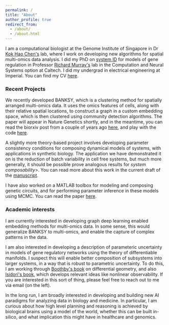 ```yaml
---
permalink: /
title: "About"
author_profile: true
redirect_from: 
  - /about/
  - /about.html
---
```


I am a computational biologist at the Genome Institute of Singapore in Dr [Kok Hao Chen's](https://khchenlab.github.io/) lab, where I work on developing new algorithms for spatial multi-omics data analysis. I did my PhD on [system ID](https://thesis.library.caltech.edu/11161/) for models of gene regulation in Professor [Richard Murray's](https://murray.cds.caltech.edu/Main_Page) lab in the Computation and Neural Systems option at Caltech. I did my undergrad in electrical engineering at Imperial. You can find my CV [here](https://vipulsinghal02.github.io/files/vipul_cv.pdf). 

### Recent Projects
We recently developed BANKSY, which is a clustering method for spatially arranged multi-omics data. It uses the omics features of cells, along with their relative spatial locations, to construct a graph in a custom embedding space, which is then clustered using community detection algorithms. The paper will appear in Nature Genetics shortly, and in the meantime, you can read the biorxiv post from a couple of years ago [here](https://www.biorxiv.org/content/10.1101/2022.04.14.488259v1.full), and play with the code [here](https://prabhakarlab.github.io/Banksy/). 

A slightly more theory-based project involves developing parameter consistency conditions for composing dynamical models of systems, with applications in synthetic biology. The application we have demonstrated it on is the reduction of batch variability in cell free systems, but much more generally, it should be possible prove analogous results for <i>system composability</i>>. You can read more about this work in the current draft of the [manuscript](/files/Calibration_2024.pdf). 

I have also worked on a MATLAB toolbox for modeling and composing genetic circuits, and for performing parameter inference in these models using MCMC. You can read the paper [here](https://academic.oup.com/synbio/article/6/1/ysab007/6129121). 

### Academic interests 
I am currently interested in developing graph deep learning enabled embedding methods for multi-omics data. In some sense, this would generalize BANKSY to multi-omics, and enable the capture of complex patterns in the data. 

I am also interested in developing a description of parameteric uncertainty in models of gene regulatory networks using the theory of differentiable manifolds. I suspect this will enable better composition of subsystems into larger systems, in a way that is robust to parametric uncertainty. To do this, I am working through [Boothby's book](https://shop.elsevier.com/books/an-introduction-to-differentiable-manifolds-and-riemannian-geometry-revised/boothby/978-0-08-057475-2) on differential geometry, and also [Isidori's book](https://link.springer.com/book/10.1007/978-1-84628-615-5), which develops relevant ideas like nonlinear observability. If you are interested in this sort of thing, please feel free to reach out to me via email (on the left). 

In the long run, I am broadly interested in developing and building new AI paradigms for analyzing data in biology and medicine. In particular, I am curious about how high level planning and reasoning is achieved by biological brains using a model of the world, whether this can be built in-silico, and what implication this might have in healthcare and genomics. 